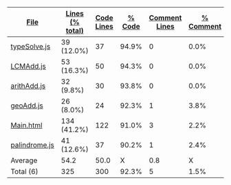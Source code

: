 
|[File](https://github.com/Agentx1943/APCSp-CreationProject/tree/main/Statistics%2Ftotal%2FNameAscending.md%2F)|[Lines (% total)](https://github.com/Agentx1943/APCSp-CreationProject/tree/main/Statistics%2Ftotal%2FLinesDescending.md%2F)|[Code Lines](https://github.com/Agentx1943/APCSp-CreationProject/tree/main/Statistics%2Ftotal%2FCodeDescending.md%2F)|[% Code](https://github.com/Agentx1943/APCSp-CreationProject/tree/main/Statistics%2Ftotal%2FProportionCodeAscending.md%2F)|[Comment Lines](https://github.com/Agentx1943/APCSp-CreationProject/tree/main/Statistics%2Ftotal%2FCommentsDescending.md%2F)|[% Comment](https://github.com/Agentx1943/APCSp-CreationProject/tree/main/Statistics%2Ftotal%2FProportionCommentsDescending.md%2F)|[Blank Lines](https://github.com/Agentx1943/APCSp-CreationProject/tree/main/Statistics%2Ftotal%2FBlanksDescending.md%2F)|[% Blank](https://github.com/Agentx1943/APCSp-CreationProject/tree/main/Statistics%2Ftotal%2FProportionBlanksDescending.md%2F)|
| --- | --- | --- | --- | --- | --- | --- | --- |
|[typeSolve.js](https://github.com/Agentx1943/APCSp-CreationProject/tree/main/src%2FtypeSolve.js)|39 (12.0%)|37|94.9%|0|0.0%|2|5.1%|
|[LCMAdd.js](https://github.com/Agentx1943/APCSp-CreationProject/tree/main/src%2FLCMAdd.js)|53 (16.3%)|50|94.3%|0|0.0%|3|5.7%|
|[arithAdd.js](https://github.com/Agentx1943/APCSp-CreationProject/tree/main/src%2FarithAdd.js)|32 (9.8%)|30|93.8%|0|0.0%|2|6.3%|
|[geoAdd.js](https://github.com/Agentx1943/APCSp-CreationProject/tree/main/src%2FgeoAdd.js)|26 (8.0%)|24|92.3%|1|3.8%|1|3.8%|
|[Main.html](https://github.com/Agentx1943/APCSp-CreationProject/tree/main/Main.html)|134 (41.2%)|122|91.0%|3|2.2%|9|6.7%|
|[palindrome.js](https://github.com/Agentx1943/APCSp-CreationProject/tree/main/src%2Fpalindrome.js)|41 (12.6%)|37|90.2%|1|2.4%|3|7.3%|
|Average |54.2|50.0|X|0.8|X|3.3|X|
|Total (6)|325|300|92.3%|5| 1.5%|20|6.2%|